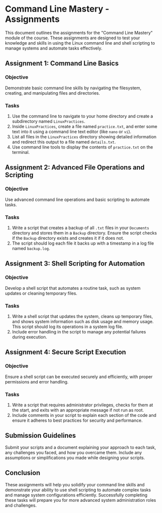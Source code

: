 # Command Line Mastery - Assignments

This document outlines the assignments for the "Command Line Mastery" module of the course. These assignments are designed to test your knowledge and skills in using the Linux command line and shell scripting to manage systems and automate tasks effectively.

## Assignment 1: Command Line Basics

### Objective
Demonstrate basic command line skills by navigating the filesystem, creating, and manipulating files and directories.

### Tasks
1. Use the command line to navigate to your home directory and create a subdirectory named `LinuxPractices`.
2. Inside `LinuxPractices`, create a file named `practice.txt`, and enter some text into it using a command line text editor (like `nano` or `vi`).
3. List all files in the `LinuxPractices` directory showing detailed information and redirect this output to a file named `details.txt`.
4. Use command line tools to display the contents of `practice.txt` on the terminal.

## Assignment 2: Advanced File Operations and Scripting

### Objective
Use advanced command line operations and basic scripting to automate tasks.

### Tasks
1. Write a script that creates a backup of all `.txt` files in your `Documents` directory and stores them in a `Backup` directory. Ensure the script checks if the `Backup` directory exists and creates it if it does not.
2. The script should log each file it backs up with a timestamp in a log file named `backup.log`.

## Assignment 3: Shell Scripting for Automation

### Objective
Develop a shell script that automates a routine task, such as system updates or cleaning temporary files.

### Tasks
1. Write a shell script that updates the system, cleans up temporary files, and shows system information such as disk usage and memory usage. This script should log its operations in a system log file.
2. Include error handling in the script to manage any potential failures during execution.

## Assignment 4: Secure Script Execution

### Objective
Ensure a shell script can be executed securely and efficiently, with proper permissions and error handling.

### Tasks
1. Write a script that requires administrator privileges, checks for them at the start, and exits with an appropriate message if not run as root.
2. Include comments in your script to explain each section of the code and ensure it adheres to best practices for security and performance.

## Submission Guidelines

Submit your scripts and a document explaining your approach to each task, any challenges you faced, and how you overcame them. Include any assumptions or simplifications you made while designing your scripts.

## Conclusion

These assignments will help you solidify your command line skills and demonstrate your ability to use shell scripting to automate complex tasks and manage system configurations efficiently. Successfully completing these tasks will prepare you for more advanced system administration roles and challenges.
